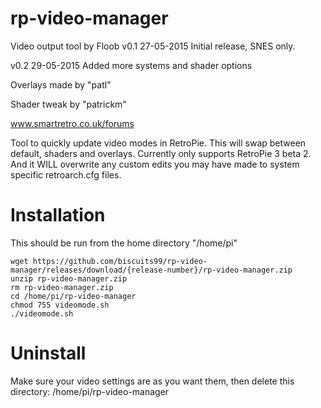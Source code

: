 

# rp-video-manager

Video output tool by Floob
v0.1 27-05-2015
Initial release, SNES only.

v0.2 29-05-2015
Added more systems and shader options

Overlays made by "patl"

Shader tweak by "patrickm"

www.smartretro.co.uk/forums

Tool to quickly update video modes in RetroPie. This will swap between default, shaders and overlays.
Currently only supports RetroPie 3 beta 2. And it WILL overwrite any custom edits you may have made to system specific retroarch.cfg files.

Installation
============

This should be run from the home directory "/home/pi"

```
wget https://github.com/biscuits99/rp-video-manager/releases/download/{release-number}/rp-video-manager.zip
unzip rp-video-manager.zip
rm rp-video-manager.zip
cd /home/pi/rp-video-manager
chmod 755 videomode.sh
./videomode.sh
```

Uninstall
==========
Make sure your video settings are as you want them, then delete this directory:
/home/pi/rp-video-manager
